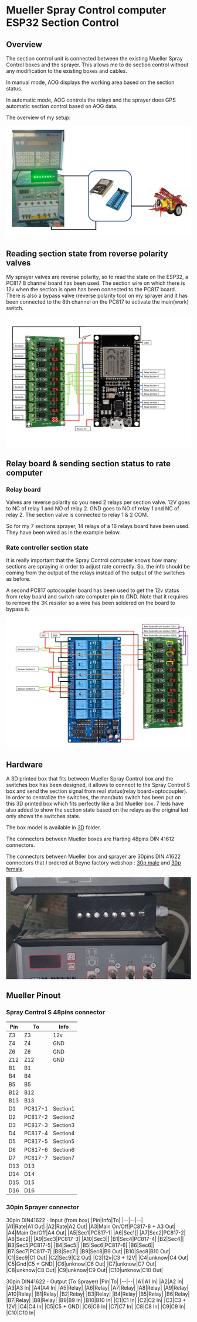# Mueller Spray Control computer ESP32 Section Control
## Overview
The section control unit is connected between the existing Mueller Spray Control boxes and the sprayer. This allows me to do section control without any modification to the existing boxes and cables.

In manual mode, AOG displays the working area based on the section status.

In automatic mode, AOG controls the relays and the sprayer does GPS automatic section control based on AOG data.

The overview of my setup:

![overview](/Mueller_Spray_control-integration/Images/global.png)

## Reading section state from reverse polarity valves
My sprayer valves are reverse polarity, so to read the state on the ESP32, a PC817 8 channel board has been used. The section wire on which there is 12v when the section is open has been connected to the PC817 board.
There is also a bypass valve (reverse polarity too) on my sprayer and it has been connected to the 8th channel on the PC817 to activate the main(work) switch.

![esp32](/Mueller_Spray_control-integration/Images/esp32.png)

## Relay board & sending section status to rate computer
### Relay board
Valves are reverse polarity so you need 2 relays per section valve. 12V goes to NC of relay 1 and NO of relay 2. GND goes to NO of relay 1 and NC of relay 2. The section valve is connected to relay 1 & 2 COM.

So for my 7 sections sprayer, 14 relays of a 16 relays board have been used. They have been wired as in the example below.

### Rate controller section state
It is really important that the Spray Control computer knows how many sections are spraying in order to adjust rate correctly. So, the info should be coming from the output of the relays instead of the output of the switches as before. 

A second PC817 optocoupler board has been used to get the 12v status from relay board and switch rate computer pin to GND. Note that it requires to remove the 3K resistor so a wire has been soldered on the board to bypass it.

![relays](/Mueller_Spray_control-integration/Images/relays.png)

## Hardware
A 3D printed box that fits between Mueller Spray Control box and the switches box has been designed, it allows to connect to the Spray Control S box and send the section signal from real status(relay board+optocoupler). In order to centralize the switches, the man/auto switch has been put on this 3D printed box which fits perfectly like a 3rd Mueller box. 7 leds have also added to show the section state based on the relays as the original led only shows the switches state.

The box model is available in [3D](/Mueller_Spray_control-integration/3D) folder.

The connectors between Mueller boxes are Harting 48pins DIN 41612 connectors.

The connectors between Mueller box and sprayer are 30pins DIN 41622 connectors that I ordered at Beyne factory webshop : [30p male](https://erp.beyne.be/fr_BE/shop/product/cnc-30-m-prise-30-poles-m-4485) and [30p female](https://erp.beyne.be/fr_BE/shop/product/cnc-30-v-prise-30-poles-f-4483).

![3d box](/Mueller_Spray_control-integration/Images/3d.png)

## Mueller Pinout
### Spray Control S 48pins connector

|Pin|To |Info|
|---|---|----|
|Z3|Z3|12v|
|Z4|Z4|GND|
|Z6|Z6|GND|
|Z12|Z12|GND|
|B1|B1||
|B4|B4||
|B5|B5||
|B12|B12||
|B13|B13||
|D1|PC817-1|Section1|
|D2|PC817-2|Section2|
|D3|PC817-3|Section3|
|D4|PC817-4|Section4|
|D5|PC817-5|Section5|
|D6|PC817-6|Section6|
|D7|PC817-7|Section7|
|D13|D13||
|D14|D14||
|D15|D15||
|D16|D16||

### 30pin Sprayer connector
30pin DIN41622 - Input (from box)
|Pin|Info|To|
|--|--|--|		
|A1|Rate|A1 Out|
|A2|Rate|A2 Out|
|A3|Main On/Off|PC817-8 + A3 Out|
|A4|Main On/Off|A4 Out|
|A5|Sec1|PC817-1|
|A6|Sec1||
|A7|Sec2|PC817-2|
|A8|Sec2||
|A9|Sec3|PC817-3|
|A10|Sec3||
|B1|Sec4|PC817-4|
|B2|Sec4||
|B3|Sec5|PC817-5|
|B4|Sec5||
|B5|Sec6|PC817-6|
|B6|Sec6||
|B7|Sec7|PC817-7|
|B8|Sec7||
|B9|Sec8|B9 Out|
|B10|Sec8|B10 Out|
|C1|Sec9|C1 Out|
|C2|Sec9|C2 Out|
|C3|12v|C3 + 12V|
|C4|unknow|C4 Out|
|C5|Gnd|C5 + GND|
|C6|unknow|C6 Out|
|C7|unknow|C7 Out|
|C8|unknow|C8 Out|
|C9|unknow|C9 Out|
|C10|unknow|C10 Out|

30pin DIN41622 - Output (To Sprayer)
|Pin|To|
|--|--|	
|A1|A1 In|
|A2|A2 In|
|A3|A3 In|
|A4|A4 In|
|A5|Relay|
|A6|Relay|
|A7|Relay|
|A8|Relay|
|A9|Relay|
|A10|Relay|
|B1|Relay|
|B2|Relay|
|B3|Relay|
|B4|Relay|
|B5|Relay|
|B6|Relay|
|B7|Relay|
|B8|Relay|
|B9|B9 In|
|B10|B10 In|
|C1|C1 In|
|C2|C2 In|
|C3|C3 + 12V|
|C4|C4 In|
|C5|C5 + GND|
|C6|C6 In|
|C7|C7 In|
|C8|C8 In|
|C9|C9 In|
|C10|C10 In|
